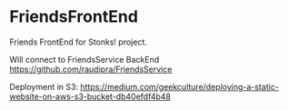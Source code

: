 # FriendsFrontEnd
Friends FrontEnd for Stonks! project.

Will connect to FriendsService BackEnd
https://github.com/raudipra/FriendsService

Deployment in S3:
https://medium.com/geekculture/deploying-a-static-website-on-aws-s3-bucket-db40efdf4b48
